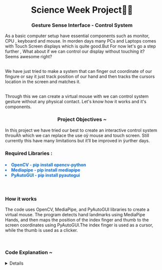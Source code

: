 <h1 align="center">Science Week Project🔬🧪 </h1>

<h3 align="center">Gesture Sense Interface - Control System </h3>
<p> As a basic computer setup have essential components such as monitor, CPU , keyboard and mouse. In morden days many PCs and Laptops comes with Touch Screen displays which is quite good.But For now let's go a step further , What about if we can control our display without 
touching it? Seems awesome right?

<br/>We have just tried to make a system that can finger out coordinate of our fingure or say it just 
track position of our hand and then tracks the cursors location in the screen and matches it.

<br/>Through this we can create a virtual mouse with we can control system gesture without any 
physical contact. Let's know how it works and it's components.
</p>




<h3 align="center">Project Objectives ~ </h3>
<p>In this project we have tried our best to create an 
interactive control system throuĀh which we can 
replace the use oÿ mouse and touch screen. Still 
currently this have many limitations but it’ll 
be improved in ÿurther days.</p>




<h3>Required Libraries : </h3>
  <h4 style="color:#006cff">
     <li>OpenCV  - pip install opencv-python</li>
     <li>Mediapipe - pip install mediapipe</li>
     <li>PyAutoGUI - pip install pyautogui </li>
  </h4>



<br/>
<h3>How it works</h3>
<p>
   The code uses OpenCV, MediaPipe, and PyAutoGUI libraries to create a virtual mouse. The program detects hand landmarks using MediaPipe Hands, and then maps the position of the index finger and thumb to the screen coordinates using PyAutoGUI.The index finger is used as a cursor, while the thumb is used as a clicker.
</p>





<br/>
<h3>Code Explanation ~ </h3> 

<Details>
    <h3><summary>Expand to know how the code works</summary></h3>
<li>Step 1 : The program first imports the required libraries: cv2 (OpenCV), mediapipe, and pyautogui.</li>

<li>Step 2 : It then sets up the camera capture and initializes the MediaPipe Hands object and drawing utilities.</li>

<li>Step 3 : The program then gets the screen dimensions using PyAutoGUI.</li>

<li>Step 4 : In the main loop, the program reads the video stream from the camera and flips it horizontally.</li>

<li>Step 5 : The program then converts the BGR image to RGB and passes it to the MediaPipe Hands object for hand landmark detection.</li>

<li>Step 6 : If hands are detected, the program loops through each hand and draws the landmarks on the frame.
</li>

<li>Step 7 : The program then extracts the landmark positions and maps the position of the index finger and thumb to the screen coordinates.</li>

<br/><br/> Finally, the program checks the distance between the index finger and thumb, and performs a click or moves the cursor accordingly.

</Details>

